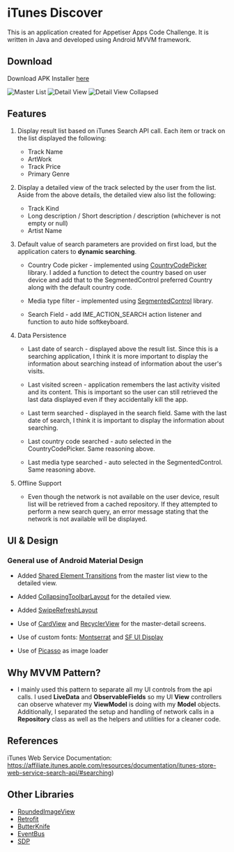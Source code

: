 # iTunes Discover

This is an application created for Appetiser Apps Code Challenge. It is written in Java and developed using Android MVVM framework.

## Download

Download APK Installer [here](https://www.dropbox.com/s/0svwineujv7d16h/itunes-discover_1.0.apk?dl=1)

![Master List](https://raw.githubusercontent.com/mayongnaise/itunes-discover/master/itunes-discover-master-list.jpg) 
![Detail View](https://raw.githubusercontent.com/mayongnaise/itunes-discover/master/itunes-discover-detail-view.jpg) ![Detail View Collapsed](https://raw.githubusercontent.com/mayongnaise/itunes-discover/master/itunes-discover-detail-view-collapse.jpg)


## Features

1. Display result list based on iTunes Search API call. Each item or track on the list displayed the following:

   * Track Name
   * ArtWork
   * Track Price
   * Primary Genre
  
2. Display a detailed view of the track selected by the user from the list. Aside from the above details, the detailed view also list the following:

   * Track Kind
   * Long description / Short description / description (whichever is not empty or null)
   * Artist Name
  
3. Default value of search parameters are provided on first load, but the application caters to <b>dynamic searching</b>.

   - Country Code picker - implemented using [CountryCodePicker](https://github.com/hbb20/CountryCodePickerProject) library. I added a function to detect the country based on user device and add that to the SegmentedControl preferred Country along with the default country code.
  
   - Media type filter - implemented using [SegmentedControl](https://github.com/RobertApikyan/SegmentedControl) library.
  
   - Search Field - add IME_ACTION_SEARCH action listener and function to auto hide softkeyboard.
  
4. Data Persistence

   - Last date of search - displayed above the result list. Since this is a searching application, I think it is more important to display the information about searching instead of information about the user's visits.
  
   - Last visited screen - application remembers the last activity visited and its content. This is important so the user can still retrieved the last data displayed even if they accidentally kill the app.
  
   - Last term searched - displayed in the search field. Same with the last date of search, I think it is important to display the information about searching.
  
   - Last country code searched - auto selected in the CountryCodePicker. Same reasoning above.
  
   - Last media type searched - auto selected in the SegmentedControl. Same reasoning above.
  
5. Offline Support 

   - Even though the network is not available on the user device, result list will be retrieved from a cached repository. If they attempted to perform a new search query, an error message stating that the network is not available will be displayed.

## UI & Design
### General use of Android Material Design

   - Added [Shared Element Transitions](https://developer.android.com/training/transitions/start-activity) from the master list view to the detailed view.
  
   - Added [CollapsingToolbarLayout](https://developer.android.com/reference/android/support/design/widget/CollapsingToolbarLayout) for the detailed view.
  
   - Added [SwipeRefreshLayout](https://developer.android.com/reference/android/support/v4/widget/SwipeRefreshLayout)
  
   - Use of [CardView](https://developer.android.com/reference/android/support/v7/widget/CardView) and [RecyclerView](https://developer.android.com/reference/android/support/v7/widget/RecyclerView) for the master-detail screens.
  
   - Use of custom fonts: [Montserrat](https://www.fontsquirrel.com/fonts/montserrat) and [SF UI Display](https://www.cufonfonts.com/font/sf-ui-text-2)
  
   - Use of [Picasso](https://square.github.io/picasso/) as image loader
  
  
## Why MVVM Pattern?

   - I mainly used this pattern to separate all my UI controls from the api calls. I used <b>LiveData</b> and <b>ObservableFields</b> so my UI <b>View</b> controllers can observe whatever my <b>ViewModel</b> is doing with my <b>Model</b> objects. Additionally, I separated the setup and handling of network calls in a <b>Repository</b> class as well as the helpers and utilities for a cleaner code. 
   

## References

iTunes Web Service Documentation: https://affiliate.itunes.apple.com/resources/documentation/itunes-store-web-service-search-api/#searching)

## Other Libraries

   - [RoundedImageView](https://github.com/vinc3m1/RoundedImageView)
   - [Retrofit](https://square.github.io/retrofit/)
   - [ButterKnife](https://jakewharton.github.io/butterknife/)
   - [EventBus](https://github.com/greenrobot/EventBus)
   - [SDP](https://github.com/intuit/sdp)
